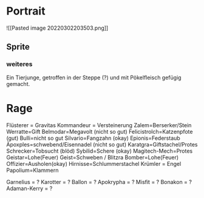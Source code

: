 # Portrait
![[Pasted image 20220302203503.png]]

## Sprite

### weiteres

Ein Tierjunge, getroffen in der Steppe (?) und mit Pökelfleisch gefügig gemacht.

# Rage
Flüsterer = Gravitas
Kommandeur = Versteinerung
Zalem=Berserker/Stein
Werratte=Gift
Belmodar=Megavolt (nicht so gut)
Felicistrolch=Katzenpfote (gut)
Bulli=nicht so gut
Silvario=Fangzahn (okay)
Epionis=Federstaub
Äpoxples=schwebend/Eisennadel (nicht so gut)
Karatgra=Giftstachel/Protes
Schrecker=Tobsucht (blöd)
Sybilid=Schere (okay)
Magitech-Mech=Protes
Geistar=Lohe(Feuer)
Geist=Schweben / Blitzra
Bomber=Lohe(Feuer)
Offizier=Ausholen(okay)
Hirnisse=Schlummerstachel
Krümler = Engel
Papolium=Klammern

Garnelius = ?
Karotter = ?
Ballon = ?
Apokrypha = ?
Misfit = ?
Bonakon = ?
Adaman-Kerry = ?
